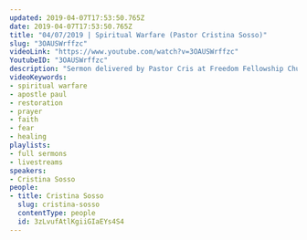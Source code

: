 ```yaml
---
updated: 2019-04-07T17:53:50.765Z
date: 2019-04-07T17:53:50.765Z
title: "04/07/2019 | Spiritual Warfare (Pastor Cristina Sosso)"
slug: "3OAUSWrffzc"
videoLink: "https://www.youtube.com/watch?v=3OAUSWrffzc"
YoutubeID: "3OAUSWrffzc"
description: "Sermon delivered by Pastor Cris at Freedom Fellowship Church on April 7th, 2019 about spiritual warfare and living in the authority given to us by God."
videoKeywords:
- spiritual warfare
- apostle paul
- restoration
- prayer
- faith
- fear
- healing
playlists:
- full sermons
- livestreams
speakers:
- Cristina Sosso
people:
- title: Cristina Sosso
  slug: cristina-sosso
  contentType: people
  id: 3zLvufAtlKgiiGIaEYs4S4
---
```

